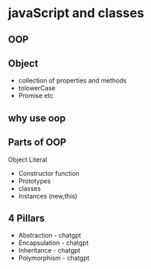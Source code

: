 # javaScript and classes 

## OOP

## Object
- collection of properties and methods 
- tolowerCase 
- Promise etc

## why use oop

## Parts of OOP
Object Literal
  - Constructor function
  - Prototypes
  - classes
  - Instances (new,this)

  ## 4 Pillars  
  - Abstraction - chatgpt
  - Encapsulation  - chatgpt
  - Inheritance   - chatgpt
  - Polymorphism  - chatgpt